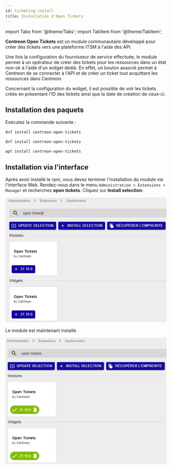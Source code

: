 ```yaml
---
id: ticketing-install
title: Installation d'Open Tickets
---
```


import Tabs from '@theme/Tabs';
import TabItem from '@theme/TabItem';

**Centreon Open Tickets** est un module communautaire développé pour
créer des tickets vers une plateforme ITSM à l'aide des API.

Une fois la configuration du fournisseur de service effectuée, le module
permet à un opérateur de créer des tickets pour les ressources dans un
état non-ok à l'aide d'un widget dédié. En effet, un bouton associé
permet à Centreon de se connecter à l'API et de créer un ticket tout
acquittant les ressources dans Centreon.

Concernant la configuration du widget, il est possible de voir les
tickets créés en présentant l'ID des tickets ainsi que la date de
création de ceux-ci.

## Installation des paquets

Exécutez la commande suivante :

<Tabs groupId="sync">
<TabItem value="Alma / RHEL / Oracle Linux 8" label="Alma / RHEL / Oracle Linux 8">

``` shell
dnf install centreon-open-tickets
```

</TabItem>
<TabItem value="Alma / RHEL / Oracle Linux 9" label="Alma / RHEL / Oracle Linux 9">

``` shell
dnf install centreon-open-tickets
```

</TabItem>
<TabItem value="Debian 11 & 12" label="Debian 11 & 12">

``` shell
apt install centreon-open-tickets
```

</TabItem>
</Tabs>

## Installation via l'interface

Après avoir installé le rpm, vous devez terminer l'installation du
module via l'interface Web. Rendez-vous dans le menu
`Administration > Extensions > Manager` et recherchez **open tickets**.
Cliquez sur **Install selection**:

![image](../assets/alerts/open_tickets_install_01.png)

Le module est maintenant installé.

![image](../assets/alerts/open_tickets_install_02.png)

